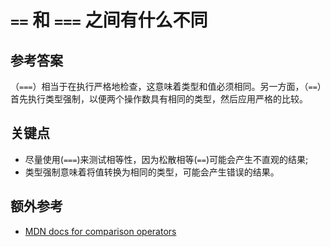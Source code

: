 # `==` 和 `===` 之间有什么不同

## 参考答案

（`===`）相当于在执行严格地检查，这意味着类型和值必须相同。另一方面，（`==`）首先执行类型强制，以便两个操作数具有相同的类型，然后应用严格的比较。

## 关键点

* 尽量使用(`===`)来测试相等性，因为松散相等(`==`)可能会产生不直观的结果;
* 类型强制意味着将值转换为相同的类型，可能会产生错误的结果。

## 额外参考

* [MDN docs for comparison operators](https://developer.mozilla.org/en-US/docs/Web/JavaScript/Reference/Operators/Comparison_Operators)

<!-- tags: (javascript) -->

<!-- expertise: (0) -->
